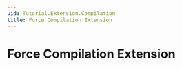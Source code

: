 ```yaml
---
uid: Tutorial.Extension.Compilation
title: Force Compilation Extension
---
```


# Force Compilation Extension